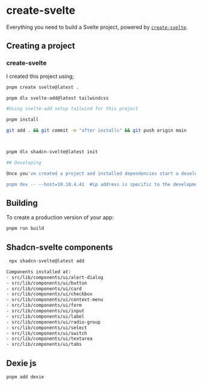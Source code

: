# create-svelte

Everything you need to build a Svelte project, powered by [`create-svelte`](https://github.com/sveltejs/kit/tree/main/packages/create-svelte).

## Creating a project

### create-svelte

I created this project using;

```bash
pnpm create svelte@latest .

pnpm dlx svelte-add@latest tailwindcss

#Using svelte-add setup tailwind for this project

pnpm install

git add . && git commit -m "after installs" && git push origin main



pnpm dlx shadcn-svelte@latest init

## Developing

Once you've created a project and installed dependencies start a development server:

pnpm dev -- --host=10.10.4.41  #ip address is specific to the development server.
```

## Building

To create a production version of your app:

```bash
pnpm run build
```
 ## Shadcn-svelte components

 ```bash
  npx shadcn-svelte@latest add 
 ```
 ```bash
 Components installed at:
- src/lib/components/ui/alert-dialog
- src/lib/components/ui/button
- src/lib/components/ui/card
- src/lib/components/ui/checkbox
- src/lib/components/ui/context-menu
- src/lib/components/ui/form
- src/lib/components/ui/input
- src/lib/components/ui/label
- src/lib/components/ui/radio-group
- src/lib/components/ui/select
- src/lib/components/ui/switch
- src/lib/components/ui/textarea
- src/lib/components/ui/tabs
 ```

 ## Dexie js
 ```bash
 pnpm add dexie
 ```